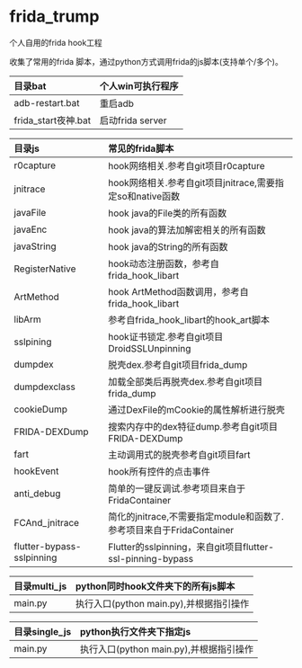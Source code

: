 # frida\_trump

个人自用的frida hook工程

收集了常用的frida 脚本，通过python方式调用frida的js脚本(支持单个/多个)。

| 目录bat              | 个人win可执行程序     |
| :----------------- | :------------- |
| adb-restart.bat    | 重启adb          |
| frida\_start夜神.bat | 启动frida server |

| 目录js                      | 常见的frida脚本                                           |
| :------------------------ | :--------------------------------------------------- |
| r0capture                 | hook网络相关.参考自git项目r0capture                           |
| jnitrace                  | hook网络相关.参考自git项目jnitrace,需要指定so和native函数            |
| javaFile                  | hook java的File类的所有函数                                 |
| javaEnc                   | hook java的算法加解密相关的所有函数                               |
| javaString                | hook java的String的所有函数                                |
| RegisterNative            | hook动态注册函数，参考自frida\_hook\_libart                    |
| ArtMethod                 | hook ArtMethod函数调用，参考自frida\_hook\_libart            |
| libArm                    | 参考自frida\_hook\_libart的hook\_art脚本                   |
| sslpining                 | hook证书锁定.参考自git项目DroidSSLUnpinning                   |
| dumpdex                   | 脱壳dex.参考自git项目frida\_dump                            |
| dumpdexclass              | 加载全部类后再脱壳dex.参考自git项目frida\_dump                     |
| cookieDump                | 通过DexFile的mCookie的属性解析进行脱壳                           |
| FRIDA-DEXDump             | 搜索内存中的dex特征dump.参考自git项目FRIDA-DEXDump                |
| fart                      | 主动调用式的脱壳参考自git项目fart                                 |
| hookEvent                 | hook所有控件的点击事件                                        |
| anti\_debug               | 简单的一键反调试.参考项目来自于FridaContainer                       |
| FCAnd\_jnitrace           | 简化的jnitrace,不需要指定module和函数了.参考项目来自于FridaContainer    |
| flutter-bypass-sslpinning | Flutter的sslpinning，来自git项目flutter-ssl-pinning-bypass |

| 目录multi\_js | python同时hook文件夹下的所有js脚本      |
| :---------- | :--------------------------- |
| main.py     | 执行入口(python main.py),并根据指引操作 |

| 目录single\_js | python执行文件夹下指定js             |
| :----------- | :--------------------------- |
| main.py      | 执行入口(python main.py),并根据指引操作 |
